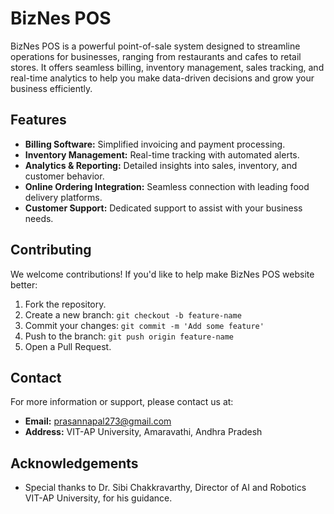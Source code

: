 # BizNes POS

BizNes POS is a powerful point-of-sale system designed to streamline operations for businesses, ranging from restaurants and cafes to retail stores. It offers seamless billing, inventory management, sales tracking, and real-time analytics to help you make data-driven decisions and grow your business efficiently.

## Features

- **Billing Software:** Simplified invoicing and payment processing.
- **Inventory Management:** Real-time tracking with automated alerts.
- **Analytics & Reporting:** Detailed insights into sales, inventory, and customer behavior.
- **Online Ordering Integration:** Seamless connection with leading food delivery platforms.
- **Customer Support:** Dedicated support to assist with your business needs.


## Contributing

We welcome contributions! If you'd like to help make BizNes POS website better:
1. Fork the repository.
2. Create a new branch: `git checkout -b feature-name`
3. Commit your changes: `git commit -m 'Add some feature'`
4. Push to the branch: `git push origin feature-name`
5. Open a Pull Request.

## Contact

For more information or support, please contact us at:
- **Email:** prasannapal273@gmail.com
- **Address:** VIT-AP University, Amaravathi, Andhra Pradesh

## Acknowledgements

- Special thanks to Dr. Sibi Chakkravarthy, Director of AI and Robotics VIT-AP University, for his guidance.
